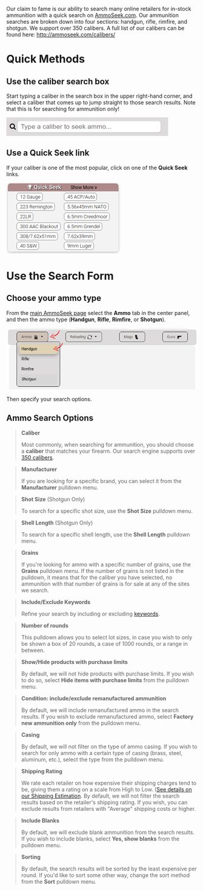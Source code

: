 <!-- TITLE: Searching Ammunition -->
<!-- SUBTITLE: How to search for ammo using AmmoSeek.com -->

Our claim to fame is our ability to search many online retailers for in-stock ammunition with a quick search on [AmmoSeek.com](https://ammoseek.com). Our ammunition searches are broken down into four sections: handgun, rifle, rimfire, and shotgun. We support over 350 calibers. A full list of our calibers can be found here: http://ammoseek.com/calibers/

# Quick Methods
## Use the caliber search box

Start typing a caliber in the search box in the upper right-hand corner, and select a caliber that comes up to jump straight to those search results. Note that this is for searching for ammunition only!

![Calibersearchbox](/uploads/calibersearchbox.png "Calibersearchbox")

## Use a Quick Seek link

If your caliber is one of the most popular, click on one of the **Quick Seek** links.

![Quickseeklinks](/uploads/quickseeklinks.png "Quickseeklinks")

# Use the Search Form

## Choose your ammo type

From the [main AmmoSeek page](https://ammoseek.com/) select the **Ammo** tab in the center panel, and then the ammo type (**Handgun**, **Rifle**, **Rimfire**, or **Shotgun**).

![Formammohandgun](/uploads/formammohandgun.png "Formammohandgun")

Then specify your search options.

## Ammo Search Options

> **Caliber**
> 
> Most commonly, when searching for ammunition, you should choose a **caliber** that matches your firearm. Our search engine supports over [350 calibers](http://ammoseek.com/calibers/).

> **Manufacturer**
> 
> If you are looking for a specific brand, you can select it from the **Manufacturer** pulldown menu.

> **Shot Size** (Shotgun Only)
> 
> To search for a specific shot size, use the **Shot Size** pulldown menu.

> **Shell Length** (Shotgun Only)
> 
> To search for a specific shell length, use the **Shell Length** pulldown menu.

> **Grains**
> 
> If you're looking for ammo with a specific number of grains, use the **Grains** pulldown menu. If the number of grains is not listed in the pulldown, it means that for the caliber you have selected, no ammunition with that number of grains is for sale at any of the sites we search.

> **Include/Exclude Keywords**
> 
> Refine your search by including or excluding [keywords](keywords).

> **Number of rounds**
> 
> This pulldown allows you to select lot sizes, in case you wish to only be shown a box of 20 rounds, a case of 1000 rounds, or a range in between.

> **Show/Hide products with purchase limits**
> 
> By default, we will not hide products with purchase limits. If you wish to do so, select **Hide items with purchase limits** from the pulldown menu.

> **Condition: include/exclude remanufactured ammunition**
> 
> By default, we will include remanufactured ammo in the search results. If you wish to exclude remanufactured ammo, select **Factory new ammunition only** from the pulldown menu.

> **Casing**
> 
> By default, we will not filter on the type of ammo casing. If you wish to search for only ammo with a certain type of casing (brass, steel, aluminum, etc.), select the type from the pulldown menu.

> **Shipping Rating**
> 
> We rate each retailer on how expensive their shipping charges tend to be, giving them a rating on a scale from High to Low. ([See details on our Shipping Estimation](https://ammoseek.com/shipping_estimation/). By default, we will not filter the search results based on the retailer's shipping rating. If you wish, you can exclude results from retailers with "Average" shipping costs or higher.

> **Include Blanks**
> 
> By default, we will exclude blank ammunition from the search results. If you wish to include blanks, select **Yes, show blanks** from the pulldown menu.

> **Sorting**
> 
> By default, the search results will be sorted by the least expensive per round. If you'd like to sort some other way, change the sort method from the **Sort** pulldown menu.
